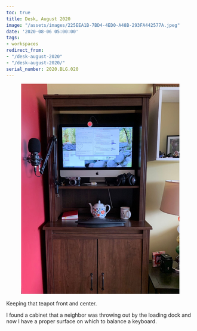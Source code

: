 ```yaml
---
toc: true
title: Desk, August 2020
image: "/assets/images/225EEA1B-7BD4-4ED0-A48B-293FA442577A.jpeg"
date: '2020-08-06 05:00:00'
tags:
- workspaces
redirect_from:
- "/desk-august-2020"
- "/desk-august-2020/"
serial_number: 2020.BLG.020
---
```

<figure class="kg-card kg-image-card"><img src="/assets/images/225EEA1B-7BD4-4ED0-A48B-293FA442577A.jpeg" /></figure>

Keeping that teapot front and center.

I found a cabinet that a neighbor was throwing out by the loading dock and now I have a proper surface on which to balance a keyboard.

